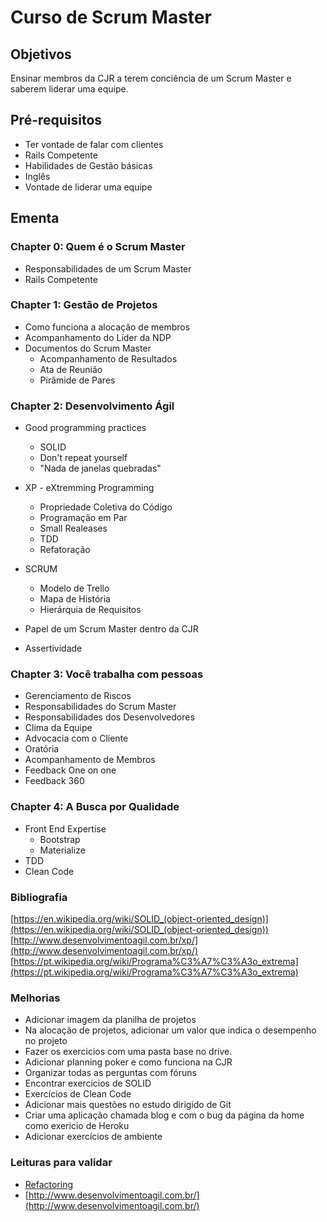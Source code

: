 Curso de Scrum Master
=====================

## Objetivos

Ensinar membros da CJR a terem conciência de um Scrum Master e saberem liderar uma equipe.

## Pré-requisitos

+ Ter vontade de falar com clientes
+ Rails Competente
+ Habilidades de Gestão básicas
+ Inglês
+ Vontade de liderar uma equipe

## Ementa

### Chapter 0: Quem é o Scrum Master

+ Responsabilidades de um Scrum Master
+ Rails Competente

### Chapter 1: Gestão de Projetos

+ Como funciona a alocação de membros
+ Acompanhamento do Líder da NDP
+ Documentos do Scrum Master
	+ Acompanhamento de Resultados
	+ Ata de Reunião
	+ Pirâmide de Pares

### Chapter 2: Desenvolvimento Ágil

+ Good programming practices
	+ SOLID
	+ Don't repeat yourself
	+ "Nada de janelas quebradas"

+ XP - eXtremming Programming
	+ Propriedade Coletiva do Código
	+ Programação em Par
	+ Small Realeases
	+ TDD
	+ Refatoração

+ SCRUM
	+ Modelo de Trello
	+ Mapa de História
	+ Hierárquia de Requisitos

+ Papel de um Scrum Master dentro da CJR
+ Assertividade

### Chapter 3: Você trabalha com pessoas

+ Gerenciamento de Riscos
+ Responsabilidades do Scrum Master
+ Responsabilidades dos Desenvolvedores
+ Clima da Equipe
+ Advocacia com o Cliente
+ Oratória
+ Acompanhamento de Membros
+ Feedback One on one
+ Feedback 360

### Chapter 4: A Busca por Qualidade

+ Front End Expertise
	+ Bootstrap
	+ Materialize
+ TDD
+ Clean Code


### Bibliografia

[https://en.wikipedia.org/wiki/SOLID_(object-oriented_design)](https://en.wikipedia.org/wiki/SOLID_(object-oriented_design))
[http://www.desenvolvimentoagil.com.br/xp/](http://www.desenvolvimentoagil.com.br/xp/)
[https://pt.wikipedia.org/wiki/Programa%C3%A7%C3%A3o_extrema](https://pt.wikipedia.org/wiki/Programa%C3%A7%C3%A3o_extrema)

### Melhorias

+ Adicionar imagem da planilha de projetos
+ Na alocação de projetos, adicionar um valor que indica o desempenho no projeto
+ Fazer os exercicios com uma pasta base no drive.
+ Adicionar planning poker e como funciona na CJR
+ Organizar todas as perguntas com fóruns
+ Encontrar exercicios de SOLID
+ Exercícios de Clean Code
+ Adicionar mais questões no estudo dirigido de Git
+ Criar uma aplicação chamada blog e com o bug da página da home como exericio de Heroku
+ Adicionar exercícios de ambiente

### Leituras para validar

+ [Refactoring](http://blog.codeclimate.com/blog/2012/10/17/7-ways-to-decompose-fat-activerecord-models/)
+ [http://www.desenvolvimentoagil.com.br/](http://www.desenvolvimentoagil.com.br/)